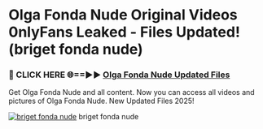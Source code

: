 # Olga Fonda Nude Original Videos 0nlyFans Leaked - Files Updated! (briget fonda nude)

<h3>🔴 CLICK HERE 🌐==►► <a href="https://tinyurl.com/2p9ay9w9" rel="nofollow">Olga Fonda Nude Updated Files</a></h3>

Get Olga Fonda Nude and all content. Now you can access all videos and pictures of Olga Fonda Nude. New Updated Files 2025!

[![briget fonda nude](https://i.imgur.com/KQgVmj3.gif)](https://tinyurl.com/2p9ay9w9)
briget fonda nude
